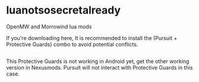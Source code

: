 # luanotsosecretalready

OpenMW and Morrowind lua mods

If you're downloading here, It is recommended to install the (Pursuit + Protective Guards) combo to avoid potential conflicts. 

##
This Protective Guards is not working in Android yet, get the other working version in Nexusmods. Pursuit will not interact with Protective Guards in this case.
##
